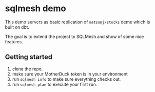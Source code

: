# sqlmesh demo

This demo servers as basic replication of `matsonj/stocks` demo which is built on dbt.

The goal is to extend the project to SQLMesh and show of some nice features.

## Getting started

1. clone the repo.
2. make sure your MotherDuck token is in your environment
3. run `sqlmesh info` to make sure everything checks out.
4. run `sqlmesh plan` to execute your first run.

